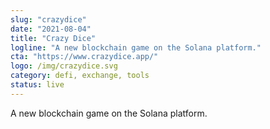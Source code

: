 ```yaml
---
slug: "crazydice"
date: "2021-08-04"
title: "Crazy Dice"
logline: "A new blockchain game on the Solana platform."
cta: "https://www.crazydice.app/"
logo: /img/crazydice.svg
category: defi, exchange, tools
status: live
---
```


A new blockchain game on the Solana platform.
